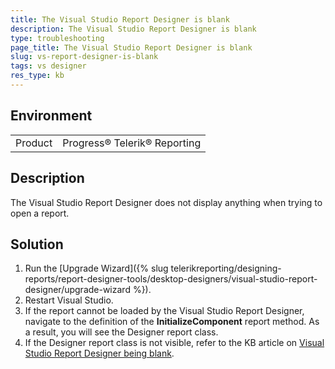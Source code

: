 ```yaml
---
title: The Visual Studio Report Designer is blank
description: The Visual Studio Report Designer is blank
type: troubleshooting
page_title: The Visual Studio Report Designer is blank
slug: vs-report-designer-is-blank
tags: vs designer
res_type: kb
---
```


## Environment
<table>
	<tr>
		<td>Product</td>
		<td>Progress® Telerik® Reporting</td>
	</tr>
</table>


## Description
The Visual Studio Report Designer does not display anything when trying to open a report. 

## Solution
1.	Run the [Upgrade Wizard]({% slug telerikreporting/designing-reports/report-designer-tools/desktop-designers/visual-studio-report-designer/upgrade-wizard %}). 
2.	Restart Visual Studio. 
3.	If the report cannot be loaded by the Visual Studio Report Designer, navigate to the definition of the __InitializeComponent__ report method. As a result, you will see the Designer report class. 
4.	If the Designer report class is not visible, refer to the KB article on [Visual Studio Report Designer being blank](https://www.telerik.com/support/kb/reporting/details/visual-studio-report-designer-is-blank). 
